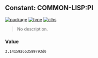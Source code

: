 ## Constant: COMMON-LISP:PI
[![package](https://img.shields.io/badge/Package-COMMON--LISP-5f9ea0.svg?style=social&colorA=999999)](../) [![type](https://img.shields.io/badge/Type-Constant-5f9ea0.svg?style=social&colorA=999999)](../#constant) [![clhs](https://img.shields.io/badge/CLHS-PI-5f9ea0.svg?style=social&colorA=999999)](http://www.lispworks.com/documentation/HyperSpec/Body/v_pi.htm) 

> No description.

### Value
```
3.141592653589793d0
```
